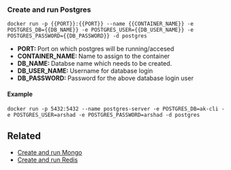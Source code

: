 ### Create and run Postgres

`docker run -p {{PORT}}:{{PORT}} --name {{CONTAINER_NAME}} -e POSTGRES_DB={{DB_NAME}} -e POSTGRES_USER={{DB_USER_NAME}} -e POSTGRES_PASSWORD={{DB_PASSWORD}} -d postgres`

- <b>PORT: </b> Port on which postgres will be running/accesed
- <b>CONTAINER_NAME: </b> Name to assign to the container
- <b>DB_NAME: </b> Databse name which needs to be created.
- <b>DB_USER_NAME: </b> Username for database login
- <b>DB_PASSWORD: </b> Password for the above database login user

#### Example
`docker run -p 5432:5432 --name postgres-server -e POSTGRES_DB=ak-cli -e POSTGRES_USER=arshad -e POSTGRES_PASSWORD=arshad -d postgres`

## Related

- [Create and run Mongo](docker-mongo-create.md)
- [Create and run Redis](docker-redis-create.md)